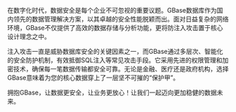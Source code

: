 在数字化时代，数据安全是每个企业不可忽视的重要议题。GBase数据库作为国内领先的数据管理解决方案，以其卓越的安全性能脱颖而出。面对日益复杂的网络环境，GBase不仅提供了高效的数据存储与分析功能，更将防注入攻击置于核心设计理念之中。

注入攻击一直是威胁数据库安全的关键因素之一，而GBase通过多层次、智能化的安全防护机制，有效抵御SQL注入等常见攻击手段。它采用先进的权限管理和加密技术，确保每一笔数据传输都安全可靠。无论是金融、医疗还是政府机构，选择GBase意味着为您的核心数据穿上了一层坚不可摧的“保护甲”。

拥抱GBase，让数据更安全，让业务更放心！让我们一起迈向更加稳健的数据未来。